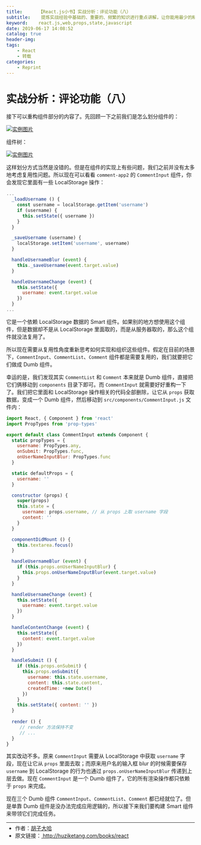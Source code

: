 ```yaml
---
title:      【React.js小书】实战分析：评论功能（八）
subtitle:    提炼实战经验中基础的、重要的、频繁的知识进行重点讲解，让你能用最少的精力深入了解实战中最需要的 React.js 知识。
keyword:    react.js,web,props,state,javascript
date: 2019-06-17 14:08:52
catalog: true
header-img:
tags:
    - React
    - 转载
categories: 
    - Reprint
---
```


# 实战分析：评论功能（八）

接下可以重构组件部分的内容了。先回顾一下之前我们是怎么划分组件的：

<a href="http://huzidaha.github.io/static/assets/img/posts/1.003.png" target="_blank">![实例图片](http://huzidaha.github.io/static/assets/img/posts/1.003.png)</a>

组件树：

<a href="http://huzidaha.github.io/static/assets/img/posts/DAFA784B-6AD3-474B-9A87-316E5741DED6.png" target="_blank">![实例图片](http://huzidaha.github.io/static/assets/img/posts/DAFA784B-6AD3-474B-9A87-316E5741DED6.png)</a>

这样划分方式当然是没错的。但是在组件的实现上有些问题，我们之前并没有太多地考虑复用性问题。所以现在可以看看 `comment-app2` 的 `CommentInput` 组件，你会发现它里面有一些 LocalStorage 操作：

```javascript
...
  _loadUsername () {
    const username = localStorage.getItem('username')
    if (username) {
      this.setState({ username })
    }
  }

  _saveUsername (username) {
    localStorage.setItem('username', username)
  }

  handleUsernameBlur (event) {
    this._saveUsername(event.target.value)
  }

  handleUsernameChange (event) {
    this.setState({
      username: event.target.value
    })
  }
...
```

它是一个依赖 LocalStorage 数据的 Smart 组件。如果别的地方想使用这个组件，但是数据却不是从 LocalStorage 里面取的，而是从服务器取的，那么这个组件就没法复用了。

所以现在需要从复用性角度重新思考如何实现和组织这些组件。假定在目前的场景下，`CommentInput`、`CommentList`、`Comment` 组件都是需要复用的，我们就要把它们做成 Dumb 组件。

幸运的是，我们发现其实 `CommentList` 和 `Comment` 本来就是 Dumb 组件，直接把它们俩移动到 `components` 目录下即可。而 `CommentInput` 就需要好好重构一下了。我们把它里面和 LocalStorage 操作相关的代码全部删除，让它从 `props` 获取数据，变成一个 Dumb 组件，然后移动到 `src/components/CommentInput.js` 文件内：

```javascript
import React, { Component } from 'react'
import PropTypes from 'prop-types'

export default class CommentInput extends Component {
  static propTypes = {
    username: PropTypes.any,
    onSubmit: PropTypes.func,
    onUserNameInputBlur: PropTypes.func
  }

  static defaultProps = {
    username: ''
  }

  constructor (props) {
    super(props)
    this.state = {
      username: props.username, // 从 props 上取 username 字段
      content: ''
    }
  }

  componentDidMount () {
    this.textarea.focus()
  }

  handleUsernameBlur (event) {
    if (this.props.onUserNameInputBlur) {
      this.props.onUserNameInputBlur(event.target.value)
    }
  }

  handleUsernameChange (event) {
    this.setState({
      username: event.target.value
    })
  }

  handleContentChange (event) {
    this.setState({
      content: event.target.value
    })
  }

  handleSubmit () {
    if (this.props.onSubmit) {
      this.props.onSubmit({
        username: this.state.username,
        content: this.state.content,
        createdTime: +new Date()
      })
    }
    this.setState({ content: '' })
  }
  
  render () {
     // render 方法保持不变
     // ...
  }
}
```

其实改动不多。原来 `CommentInput` 需要从 LocalStorage 中获取 `username` 字段，现在让它从 `props` 里面去取；而原来用户名的输入框 blur 的时候需要保存 `username` 到 LocalStorage 的行为也通过 `props.onUserNameInputBlur` 传递到上层去做。现在 `CommentInput` 是一个 Dumb 组件了，它的所有渲染操作都只依赖于 `props` 来完成。

现在三个 Dumb 组件 `CommentInput`、`CommentList`、`Comment` 都已经就位了。但是单靠 Dumb 组件是没办法完成应用逻辑的，所以接下来我们要构建 Smart 组件来带领它们完成任务。



* * *

<ul style='font-size: 14px; margin-top: -10px;'>
  <li>
    作者：<a href="https://www.zhihu.com/people/hu-zi-da-ha" target="_blank">胡子大哈</a>
  </li>
  <li>
    原文链接：<a href="http://huziketang.com/books/react"> http://huziketang.com/books/react</a>
  </li>
</ul>
